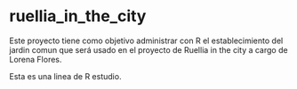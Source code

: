 # ruellia_in_the_city

Este proyecto tiene como objetivo administrar con R el establecimiento del jardin comun que será usado en el proyecto de Ruellia in the city a cargo de Lorena Flores. 

Esta es una linea de R estudio.